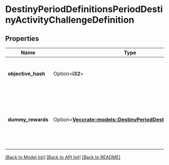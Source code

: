 # DestinyPeriodDefinitionsPeriodDestinyActivityChallengeDefinition

## Properties

Name | Type | Description | Notes
------------ | ------------- | ------------- | -------------
**objective_hash** | Option<**i32**> | The hash for the Objective that matches this challenge. Use it to look up the DestinyObjectiveDefinition. | [optional]
**dummy_rewards** | Option<[**Vec<crate::models::DestinyPeriodDestinyItemQuantity>**](Destiny.DestinyItemQuantity.md)> | The rewards as they're represented in the UI. Note that they generally link to \"dummy\" items that give a summary of rewards rather than direct, real items themselves.  If the quantity is 0, don't show the quantity. | [optional]

[[Back to Model list]](../README.md#documentation-for-models) [[Back to API list]](../README.md#documentation-for-api-endpoints) [[Back to README]](../README.md)



